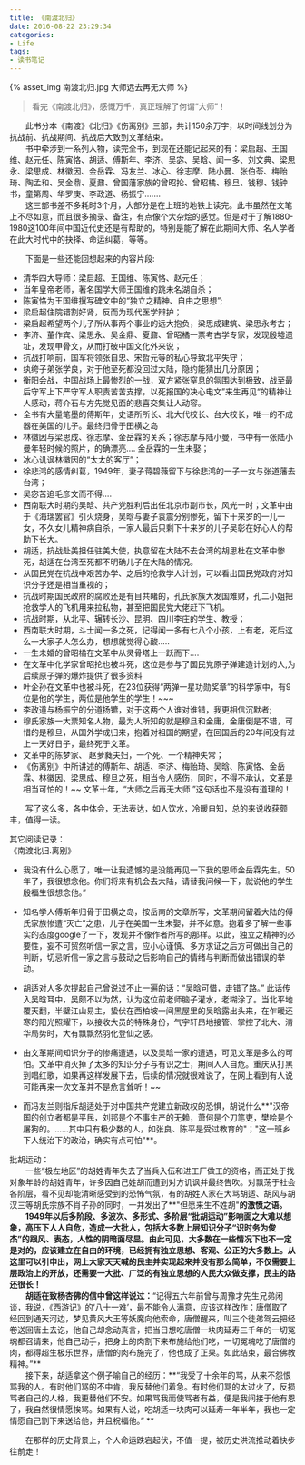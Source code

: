 ```yaml
---
title: 《南渡北归》
date: 2016-08-22 23:29:34
categories:
- Life
tags:
- 读书笔记
---
```


{% asset_img 南渡北归.jpg 大师远去再无大师 %}


> 看完《南渡北归》，感慨万千，真正理解了何谓“大师”！  

&emsp;&emsp;此书分本《南渡》《北归》《伤离别》三部，共计150余万字，以时间线划分为抗战前、抗战期间、抗战后大致到文革结束。  
     &emsp;&emsp;书中牵涉到一系列人物，读完全书，到现在还能记起来的有：梁启超、王国维、赵元任、陈寅恪、胡适、傅斯年、李济、吴宓、吴晗、闻一多、刘文典、梁思永、梁思成、林徽因、金岳霖、冯友兰、冰心、徐志摩、陆小曼、张伯苓、梅贻琦、陶孟和、吴金鼎、夏鼐、曾国藩家族的曾昭抡、曾昭橘、穆旦、钱穆、钱钟书，童第周、华罗庚、李政道、杨振宁.......  
     &emsp;&emsp;这三部书差不多耗时3个月，大部分是在上班的地铁上读完。此书虽然在文笔上不尽如意，而且很多摘录、备注，有点像个大杂烩的感觉。但是对于了解1880-1980这100年间中国近代史还是有帮助的，特别是能了解在此期间大师、名人学者在此大时代中的抉择、命运纠葛，等等。

&emsp;&emsp;下面是一些还能回想起来的内容片段:
- 清华四大导师：梁启超、王国维、陈寅恪、赵元任；
- 当年皇帝老师，著名国学大师王国维的跳未名湖自杀；
- 陈寅恪为王国维撰写碑文中的“独立之精神、自由之思想”;
- 梁启超住院错割好肾，反而为现代医学辩护；
- 梁启超希望两个儿子所从事两个事业的远大抱负，梁思成建筑、梁思永考古；
- 李济、董作宾、梁思永、吴金鼎、夏鼐、曾昭橘一票考古学专家，发现殷墟遗址，发现甲骨文，从而打破中国文化外来说；
- 抗战打响前，国军将领张自忠、宋哲元等的私心导致北平失守；
- 纨绔子弟张学良，对于他至死都没回过大陆，隐约能猜出几分原因；
- 衡阳会战，中国战场上最惨烈的一战，双方紧张窒息的氛围达到极致，战至最后守军上下严守军人职责苦苦支撑，以死报国的决心电文”来生再见“的精神让人感动，蒋介石与方先觉见面的悲喜交集让人动容。
- 全书有大量笔墨的傅斯年，史语所所长、北大代校长、台大校长，唯一的不成器在美国的儿子。最终归骨于田横之岛
- 林徽因与梁思成、徐志摩、金岳霖的关系；徐志摩与陆小曼，书中有一张陆小曼年轻时候的照片，的确漂亮.... 金岳霖的一生未娶；
- 冰心讥讽林徽因的“太太的客厅”；
- 徐悲鸿的感情纠葛，1949年，妻子蒋碧薇留下与徐悲鸿的一子一女与张道藩去台湾；
- 吴宓苦追毛彦文而不得....
- 西南联大时期的吴晗、共产党胜利后出任北京市副市长，风光一时；文革中由于《海瑞罢官》引火烧身，吴晗与妻子袁震分别惨死，留下十来岁的一儿一女，不久女儿精神病自杀，一家人最后只剩下十来岁的儿子吴彰在好心人的帮助下长大。
- 胡适，抗战赴美担任驻美大使，执意留在大陆不去台湾的胡思杜在文革中惨死，胡适在台湾至死都不明确儿子在大陆的情况。
- 从国民党在抗战中艰苦办学、之后的抢救学人计划，可以看出国民党政府对知识分子还是相当重视的；
- 抗战时期国民政府的腐败还是有目共睹的，孔氏家族大发国难财，孔二小姐把抢救学人的飞机用来拉私物，甚至把国民党大佬赶下飞机。
- 抗战时期，从北平、辗转长沙、昆明、四川李庄的学生、教授；
- 西南联大时期，斗士闻一多之死，记得闻一多有七八个小孩，上有老，死后这么一大家子人怎么办，想想就觉得心酸.....
- 一生未婚的曾昭橘在文革中从灵骨塔上一跃而下....
- 在文革中化学家曾昭抡也被斗死，这位是参与了国民党原子弹建造计划的人,为后续原子弹的爆炸提供了很多资料
- 叶企孙在文革中也被斗死，在23位获得“两弹一星功勋奖章”的科学家中，有9位是他的学生，两位是他学生的学生！~~~
- 李政道与杨振宁的分道扬镳，对于这两个人谁对谁错，我更相信沉默者;
- 穆氏家族一大票知名人物，最为人所知的就是穆旦和金庸，金庸倒是不错，可惜的是穆旦，从国外学成归来，抱着对祖国的期望，在回国后的20年间没有过上一天好日子，最终死于文革。
- 文革中的陈梦家、 赵萝蕤夫妇，一个死、一个精神失常；
- 《伤离别》中所讲述的傅斯年、胡适、李济、梅贻琦、吴晗、陈寅恪、金岳霖、林徽因、梁思成、穆旦之死，相当令人感伤，同时，不得不承认，文革是相当可怕的！~~
 文革十年，“大师之后再无大师 ”这句话也不是没有道理的！  

&emsp;&emsp;写了这么多，各中体会，无法表达，如人饮水，冷暖自知，总的来说收获颇丰，值得一读。  

其它阅读记录：  
《南渡北归.离别》  
- 我没有什么心愿了，唯一让我遗憾的是没能再见一下我的恩师金岳霖先生。50年了，我很想念他。你们将来有机会去大陆，请替我问候一下，就说他的学生殷福生很想念他。”  

- 知名学人傅斯年归骨于田横之岛，按岳南的文章所写，文革期间留着大陆的傅氏家族惨遭“灭亡”之患，儿子在美国一生未娶，并不如意。抱着多了解一些事实的态度google了一下，发现并不像作者所写的那样。以此，独立之精神的必要性，妄不可贸然听信一家之言，应小心谨慎、多方求证之后方可做出自己的判断，切忌听信一家之言与鼓动之后影响自己的情绪与判断而做出错误的举动。

- 胡适对人多次提起自己曾说过不止一遍的话：“吴晗可惜，走错了路。” 此话传入吴晗耳中，吴颇不以为然，认为这位前老师脑子灌水，老糊涂了。当北平地覆天翻，半壁江山易主，蛰伏在西柏坡一间黑屋里的吴晗露出头来，在乍暖还寒的阳光照耀下，以接收大员的特殊身份，气宇轩昂地接管、掌控了北大、清华局势时，大有飘飘然羽化登仙之感。

- 由文革期间知识分子的惨痛遭遇，以及吴晗一家的遭遇，可见文革是多么的可怕。文革中消灭掉了太多的知识分子与有识之士，期间人人自危。重庆从打黑到唱红歌，如果再这样发展下去，后续的情况就很难说了，在网上看到有人说可能再来一次文革并不是危言耸听！~~  
- 而冯友兰则指斥胡适处于对中国共产党建立新政权的恐惧，胡说什么**"汉帝国的创立者都是平民，刘邦是个不事生产的无赖，萧何是个刀笔吏，樊哙是个屠狗的。……其中只有极少数的人，如张良、陈平是受过教育的"；"这一班乡下人统治下的政治，确实有点可怕"**。



批胡运动：  
 &emsp;&emsp;一些“极左地区”的胡姓青年失去了当兵入伍和进工厂做工的资格，而正处于找对象年龄的胡姓青年，许多因自己姓胡而遭到对方讥讽并最终告吹。对飘荡于社会各阶层，看不见却能清晰感受到的恐怖气氛，有的胡姓人家在大骂胡适、胡风与胡汉三等胡氏宗族不肖子孙的同时，一并发出了**"但愿来生不姓胡"**的激愤之语。  
   &emsp;&emsp;1949年以后多阶段、多波次、多形式、多阶层“批胡运动”影响面之大难以想象，高压下人人自危，造成一大批人，包括大多数上层知识分子“识时务为俊杰”的跟风、表态，人性的阴暗面尽显。由此可见，大多数在一些情况下也不一定是对的，应该建立在自由的环境，已经拥有独立思想、客观、公正的大多数上。从这里可以引申出，网上大家天天喊的民主并实现起来并没有那么简单，不仅需要上层政治上的开放，还需要一大批、广泛的有独立思想的人民大众做支撑，民主的路还很长！  
   &emsp;&emsp;胡适在致杨杏佛的信中曾这样说过：**“记得五六年前曾与周豫才先生兄弟闲谈，我说，《西游记》的‘八十一难’，最不能令人满意，应该这样改作：唐僧取了经回到通天河边，梦见黄风大王等妖魔向他索命，唐僧醒来，叫三个徒弟驾云把经卷送回唐土去讫，他自己却念动真言，把当日想吃唐僧一块肉延寿三千年的一切冤魂都召请来，他自己动手，把身上的肉割下来布施给他们吃，一切冤魂吃了唐僧的肉，都得超生极乐世界，唐僧的肉布施完了，他也成了正果。如此结束，最合佛教精神。”**  
    &emsp;&emsp;接下来，胡适拿这个例子喻自己的经历：**“我受了十余年的骂，从来不怨恨骂我的人。有时他们骂的不中肯，我反替他们着急。有时他们骂的太过火了，反损骂者自己的人格，我更替他们不安。如果骂我而使骂者有益，便是我间接于他有恩了，我自然很情愿挨骂。如果有人说，吃胡适一块肉可以延寿一年半年，我也一定情愿自己割下来送给他，并且祝福他。”  **

&emsp;&emsp;在那样的历史背景上，个人命运跌宕起伏，不值一提，被历史洪流推动着快步往前走！
